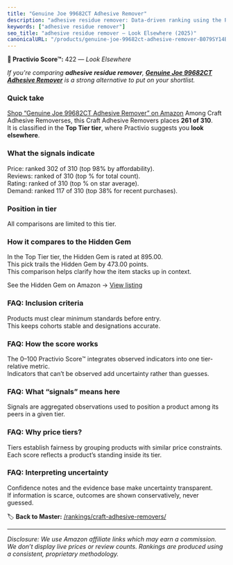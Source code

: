 ```yaml
---
title: "Genuine Joe 99682CT Adhesive Remover"
description: "adhesive residue remover: Data-driven ranking using the Practivio Score™. Positioned by quality, value, demand, findability, momentum."
keywords: ["adhesive residue remover"]
seo_title: "adhesive residue remover — Look Elsewhere (2025)"
canonicalURL: "/products/genuine-joe-99682ct-adhesive-remover-B079SY14B3/"
---
```


**🚫 Practivio Score™:** 422 — _Look Elsewhere_


*If you're comparing **adhesive residue remover**, **[Genuine Joe 99682CT Adhesive Remover](https://www.amazon.com/dp/B079SY14B3?tag=practivio-20)** is a strong alternative to put on your shortlist.*
### Quick take
[Shop “Genuine Joe 99682CT Adhesive Remover” on Amazon](https://www.amazon.com/dp/B079SY14B3?tag=practivio-20)
Among Craft Adhesive Removerses, this Craft Adhesive Removers places **261 of 310**.  
It is classified in the **Top Tier tier**, where Practivio suggests you **look elsewhere**.

### What the signals indicate
Price: ranked 302 of 310 (top 98% by affordability).  
Reviews: ranked  of 310 (top % for total count).  
Rating: ranked  of 310 (top % on star average).  
Demand: ranked 117 of 310 (top 38% for recent purchases).

### Position in tier
All comparisons are limited to this tier.

### How it compares to the Hidden Gem
In the Top Tier tier, the Hidden Gem is rated at 895.00.  
This pick trails the Hidden Gem by 473.00 points.  
This comparison helps clarify how the item stacks up in context.  

See the Hidden Gem on Amazon → [View listing](https://www.amazon.com/dp/B00FJF0O2K?tag=practivio-20)

### FAQ: Inclusion criteria
Products must clear minimum standards before entry.  
This keeps cohorts stable and designations accurate.

### FAQ: How the score works
The 0–100 Practivio Score™ integrates observed indicators into one tier-relative metric.  
Indicators that can’t be observed add uncertainty rather than guesses.

### FAQ: What “signals” means here
Signals are aggregated observations used to position a product among its peers in a given tier.

### FAQ: Why price tiers?
Tiers establish fairness by grouping products with similar price constraints.  
Each score reflects a product’s standing inside its tier.

### FAQ: Interpreting uncertainty
Confidence notes and the evidence base make uncertainty transparent.  
If information is scarce, outcomes are shown conservatively, never guessed.


🏷️ **Back to Master:** [/rankings/craft-adhesive-removers/](/rankings/craft-adhesive-removers/)

---
_Disclosure: We use Amazon affiliate links which may earn a commission. We don’t display live prices or review counts. Rankings are produced using a consistent, proprietary methodology._
